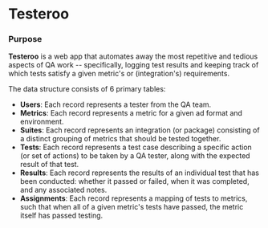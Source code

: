 # Testeroo

### Purpose

**Testeroo** is a web app that automates away the most repetitive and tedious aspects of QA work -- specifically, logging test results and keeping track of which tests satisfy a given metric's or (integration's) requirements.

The data structure consists of 6 primary tables:

* **Users**: Each record represents a tester from the QA team.
* **Metrics**: Each record represents a metric for a given ad format and environment.
* **Suites**: Each record represents an integration (or package) consisting of a distinct grouping of metrics that should be tested together.
* **Tests**: Each record represents a test case describing a specific action (or set of actions) to be taken by a QA tester, along with the expected result of that test.
* **Results**: Each record represents the results of an individual test that has been conducted: whether it passed or failed, when it was completed, and any associated notes.
* **Assignments**: Each record represents a mapping of tests to metrics, such that when all of a given metric's tests have passed, the metric itself has passed testing.
